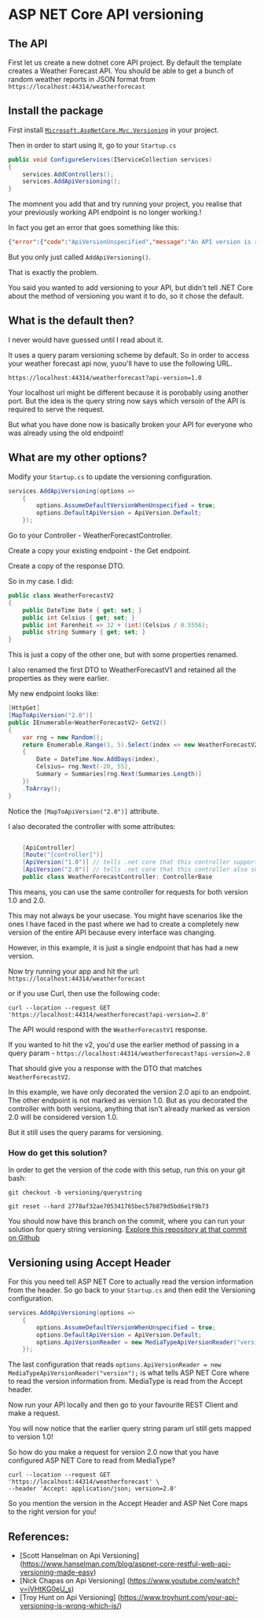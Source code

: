# ASP NET Core API versioning


## The API

First let us create a new dotnet core API project. By default the template creates a Weather Forecast API. 
You should be able to get a bunch of random weather reports in JSON format from `https://localhost:44314/weatherforecast`


## Install the package

First install [`Microsoft.AspNetCore.Mvc.Versioning`](https://www.nuget.org/packages/Microsoft.AspNetCore.Mvc.Versioning/5.0.0?_src=template) in your project. 

Then in order to start using it, go to your `Startup.cs`

```csharp
public void ConfigureServices(IServiceCollection services)
{
    services.AddControllers();
    services.AddApiVersioning();
}
```

The momnent you add that and try running your project, you realise that your previously working API endpoint is no longer working.!

In fact you get an error that goes something like this:

```json
{"error":{"code":"ApiVersionUnspecified","message":"An API version is required, but was not specified.","innerError":null}}
```

But you only just called `AddApiVersioning()`. 


That is exactly the problem. 

You said you wanted to add versioning to your API, but didn't tell .NET Core about the method of versioning you want it to do, so it chose the default. 

## What is the default then?

I never would have guessed until I read about it. 

It uses a query param versioning scheme by default. So in order to access your weather forecast api now, yuou'll have to use the following URL. 

`https://localhost:44314/weatherforecast?api-version=1.0`

Your localhost url might be different because it is porobably using another port. But the idea is the query string now says which versoin of the API is required to serve the request. 

But what you have done now is basically broken your API for everyone who was already using the old endpoint!


## What are my other options?

Modify your `Startup.cs` to update the versioning configuration.

```csharp
services.AddApiVersioning(options =>
    {
        options.AssumeDefaultVersionWhenUnspecified = true; 
        options.DefaultApiVersion = ApiVersion.Default;
    });
```

Go to your Controller - WeatherForecastController. 

Create a copy your existing endpoint - the Get endpoint. 

Create a copy of the response DTO. 

So in my case. I did:

```csharp
public class WeatherForecastV2
{
    public DateTime Date { get; set; }
    public int Celsius { get; set; }
    public int Farenheit => 32 + (int)(Celsius / 0.5556);
    public string Summary { get; set; }
}
```

This is just a copy of the other one, but with some properties renamed. 

I also renamed the first DTO to WeatherForecastV1 and retained all the properties as they were earlier. 

My new endpoint looks like:

```csharp
[HttpGet]
[MapToApiVersion("2.0")]
public IEnumerable<WeatherForecastV2> GetV2()
{
    var rng = new Random();
    return Enumerable.Range(1, 5).Select(index => new WeatherForecastV2
    {
        Date = DateTime.Now.AddDays(index),
        Celsius= rng.Next(-20, 55),
        Summary = Summaries[rng.Next(Summaries.Length)]
    })
    .ToArray();
}
```

Notice the `[MapToApiVersion("2.0")]` attribute. 

I also decorated the controller with some attributes:

```csharp

    [ApiController]
    [Route("[controller]")]
    [ApiVersion("1.0")] // tells .net core that this controller support api version 1.0
    [ApiVersion("2.0")] // tells .net core that this controller also supports api version 2.0
    public class WeatherForecastController: ControllerBase
```

This means, you can use the same controller for requests for both version 1.0 and 2.0. 

This may not always be your usecase. You might have scenarios like the ones I have faced in the past where we had to create a completely new version of the entire API because every interface was changing. 

However, in this example, it is just a single endpoint that has had a new version. 

Now try running your app and hit the url: `https://localhost:44314/weatherforecast`

or if you use Curl, then use the following code:

```shell
curl --location --request GET 'https://localhost:44314/weatherforecast?api-version=2.0'
```

The API would respond with the `WeatherForecastV1` response. 

If you wanted to hit the v2, you'd use the earlier method of passing in a query param - `https://localhost:44314/weatherforecast?api-version=2.0`

That should give you a response with the DTO that matches `WeatherForecastV2`.

In this example, we have only decorated the version 2.0 api to an endpoint. The other endpoint is not marked as version 1.0. But as you decorated the controller with both versions, anything that isn't already marked as version 2.0 will be considered version 1.0.

But it still uses the query params for versioning.

### How do get this solution?

In order to get the version of the code with this setup, run this on your git bash:

```shell
git checkout -b versioning/querystring

git reset --hard 2778af32ae705341765bec57b879d5bd6e1f9b73
```

You should now have this branch on the commit, where you can run your solution for query string versioning.
[Explore this repository at that commit on Github](https://github.com/lonelydev/CoolProductApi/tree/2778af32ae705341765bec57b879d5bd6e1f9b73)


## Versioning using Accept Header

For this you need tell ASP NET Core to actually read the version information from the header. So go back to your `Startup.cs` and then edit the Versioning configuration. 

```csharp
services.AddApiVersioning(options =>
    {
        options.AssumeDefaultVersionWhenUnspecified = true; 
        options.DefaultApiVersion = ApiVersion.Default;
        options.ApiVersionReader = new MediaTypeApiVersionReader("version");
    });
```

The last configuration that reads `options.ApiVersionReader = new MediaTypeApiVersionReader("version");` is what tells ASP NET Core where to read the version information from. MediaType is read from the Accept header. 

Now run your API locally and then go to your favourite REST Client and make a request. 

You will now notice that the earlier query string param url still gets mapped to version 1.0!

So how do you make a request for version 2.0 now that you have configured ASP NET Core to read from MediaType?

```shell
curl --location --request GET 'https://localhost:44314/weatherforecast' \
--header 'Accept: application/json; version=2.0'
```

So you mention the version in the Accept Header and ASP Net Core maps to the right version for you!


## References:

* [Scott Hanselman on Api Versioning] (https://www.hanselman.com/blog/aspnet-core-restful-web-api-versioning-made-easy)
* [Nick Chapas on Api Versioning] (https://www.youtube.com/watch?v=iVHtKG0eU_s)
* [Troy Hunt on Api Versioning] (https://www.troyhunt.com/your-api-versioning-is-wrong-which-is/)